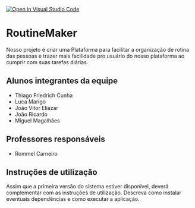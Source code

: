 [![Open in Visual Studio Code](https://classroom.github.com/assets/open-in-vscode-c66648af7eb3fe8bc4f294546bfd86ef473780cde1dea487d3c4ff354943c9ae.svg)](https://classroom.github.com/online_ide?assignment_repo_id=7738856&assignment_repo_type=AssignmentRepo)
# RoutineMaker
Nosso projeto é criar uma Plataforma para facilitar a organização de rotina 
das pessoas e trazer mais facilidade pro usuário do nosso plataforma ao cumprir com
suas tarefas diárias.

## Alunos integrantes da equipe

* Thiago Friedrich Cunha
* Luca Marigo
* João Vitor Eliazar
* João Ricardo
* Miguel Magalhães

## Professores responsáveis

* Rommel Carneiro


## Instruções de utilização

Assim que a primeira versão do sistema estiver disponível, deverá complementar com as instruções de utilização. Descreva como instalar eventuais dependências e como executar a aplicação.
